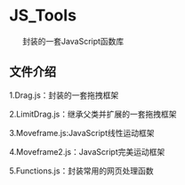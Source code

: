 # JS_Tools

&nbsp;&nbsp;&nbsp;&nbsp;&nbsp;
封装的一套JavaScript函数库

## 文件介绍

1.Drag.js：封装的一套拖拽框架

2.LimitDrag.js：继承父类并扩展的一套拖拽框架

3.Moveframe.js:JavaScript线性运动框架

4.Moveframe2.js：JavaScript完美运动框架

5.Functions.js：封装常用的网页处理函数
